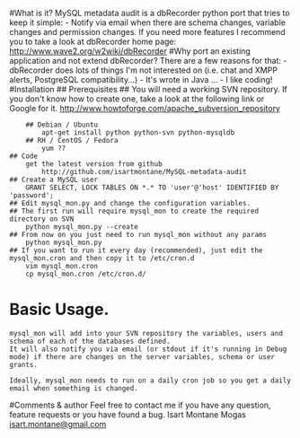 #What is it?
	MySQL metadata audit is a dbRecorder python port that tries to keep it simple: 
		- Notify via email when there are schema changes, variable changes and permission changes.
	If you need more features I recommend you to take a look at dbRecorder home page: http://www.wave2.org/w2wiki/dbRecorder 
#Why port an existing application and not extend dbRecorder?
	There are a few reasons for that:
		- dbRecorder does lots of things I'm not interested on (i.e. chat and XMPP alerts, PostgreSQL compatibility...)
		- It's wrote in Java ... 
		- I like coding!
#Installation
	## Prerequisites
		## You will need a working SVN repository. If you don't know how to create one, take a look at the following link or Google for it.
			http://www.howtoforge.com/apache_subversion_repository

		## Debian / Ubuntu
			apt-get install python python-svn python-mysqldb
		## RH / CentOS / Fedora
			yum ??
	## Code
		get the latest version from github 
			http://github.com/isartmontane/MySQL-metadata-audit			
	## Create a MySQL user
		GRANT SELECT, LOCK TABLES ON *.* TO 'user'@'host' IDENTIFIED BY 'password';
	## Edit mysql_mon.py and change the configuration variables.
	## The first run will require mysql_mon to create the required directory on SVN
		python mysql_mon.py --create
	## From now on you just need to run mysql_mon without any params
		python mysql_mon.py	
	## If you want to run it every day (recommended), just edit the mysql_mon.cron and then copy it to /etc/cron.d
		vim mysql_mon.cron
		cp mysql_mon.cron /etc/cron.d/
# Basic Usage.
	mysql_mon will add into your SVN repository the variables, users and schema of each of the databases defined. 
	It will also notify you via email (or stdout if it's running in Debug mode) if there are changes on the server variables, schema or user grants.
	
	Ideally, mysql_mon needs to run on a daily cron job so you get a daily email when something is changed.

#Comments & author
	Feel free to contact me if you have any question, feature requests or you have found a bug.
	Isart Montane Mogas <isart.montane@gmail.com>
